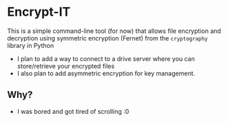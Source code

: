 # Encrypt-IT

This is a simple command-line tool (for now) that allows file encryption and decryption
using symmetric encryption (Fernet) from the `cryptography` library in Python

- I plan to add a way to connect to a drive server where you can store/retrieve your encrypted files
- I also plan to add asymmetric encryption for key management.

## Why?
- I was bored and got tired of scrolling :0 




    